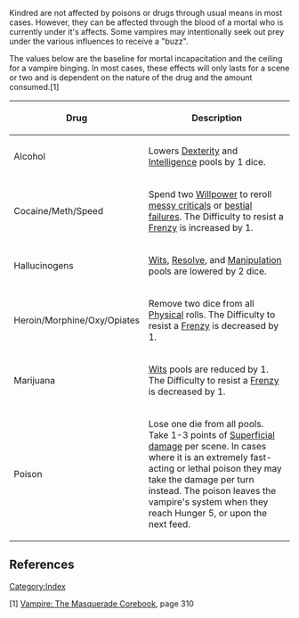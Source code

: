 Kindred are not affected by poisons or drugs through usual means in most
cases. However, they can be affected through the blood of a mortal who
is currently under it's affects. Some vampires may intentionally seek
out prey under the various influences to receive a "buzz".

The values below are the baseline for mortal incapacitation and the
ceiling for a vampire binging. In most cases, these effects will only
lasts for a scene or two and is dependent on the nature of the drug and
the amount consumed.[1]

<table>
<thead>
<tr>
<th><p>Drug</p></th>
<th><p>Description</p></th>
</tr>
</thead>
<tbody>
<tr>
<td><p>Alcohol</p></td>
<td><p>Lowers <a href="Dexterity" class="wikilink"
title="Dexterity">Dexterity</a> and <a href="Intelligence"
class="wikilink" title="Intelligence">Intelligence</a> pools by 1
dice.</p></td>
</tr>
<tr>
<td><p>Cocaine/Meth/Speed</p></td>
<td><p>Spend two <a href="Willpower" class="wikilink"
title="Willpower">Willpower</a> to reroll <a
href="Hunger_system#Messy_Critical" class="wikilink"
title="messy criticals">messy criticals</a> or <a
href="Hunger_system#Bestial_Failure" class="wikilink"
title="bestial failures">bestial failures</a>. The Difficulty to resist
a <a href="Frenzy" class="wikilink" title="Frenzy">Frenzy</a> is
increased by 1.</p></td>
</tr>
<tr>
<td><p>Hallucinogens</p></td>
<td><p><a href="Wits" class="wikilink" title="Wits">Wits</a>, <a
href="Resolve" class="wikilink" title="Resolve">Resolve</a>, and <a
href="Manipulation" class="wikilink"
title="Manipulation">Manipulation</a> pools are lowered by 2
dice.</p></td>
</tr>
<tr>
<td><p>Heroin/Morphine/Oxy/Opiates</p></td>
<td><p>Remove two dice from all <a href="Physical" class="wikilink"
title="Physical">Physical</a> rolls. The Difficulty to resist a <a
href="Frenzy" class="wikilink" title="Frenzy">Frenzy</a> is decreased by
1.</p></td>
</tr>
<tr>
<td><p>Marijuana</p></td>
<td><p><a href="Wits" class="wikilink" title="Wits">Wits</a> pools are
reduced by 1. The Difficulty to resist a <a href="Frenzy"
class="wikilink" title="Frenzy">Frenzy</a> is decreased by 1.</p></td>
</tr>
<tr>
<td><p>Poison</p></td>
<td><p>Lose one die from all pools. Take 1-3 points of <a
href="Health#Superficial_damage" class="wikilink"
title="Superficial damage">Superficial damage</a> per scene. In cases
where it is an extremely fast-acting or lethal poison they may take the
damage per turn instead. The poison leaves the vampire's system when
they reach Hunger 5, or upon the next feed.</p></td>
</tr>
</tbody>
</table>

## References

<references />

<a href="Category:Index" class="wikilink"
title="Category:Index">Category:Index</a>

[1] <a href="Vampire:_The_Masquerade_Corebook" class="wikilink"
title="Vampire: The Masquerade Corebook">Vampire: The Masquerade
Corebook</a>, page 310
